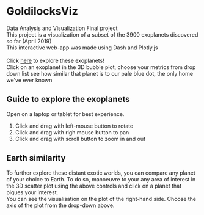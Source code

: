 # GoldilocksViz
Data Analysis and Visualization Final project</br>
This project is a visualization of a subset of the 3900 exoplanets discovered so far (April 2019)</br>
This interactive web-app was made using Dash and Plotly.js</br></br>
Click [here](https://exoplanets-vis.herokuapp.com/) to explore these exoplanets!</br>
Click on an exoplanet in the 3D bubble plot, choose your metrics from drop down list see how similar that planet is to our pale blue dot, the only home we've ever known

## Guide to explore the exoplanets
Open on a laptop or tablet for best experience. </br>
1) Click and drag with left-mouse button to rotate</br>
2) Click and drag with righ mouse button to pan</br>
3) Click and drag with scroll button to zoom in and out</br>

## Earth similarity
To further explore these distant exotic worlds, you can compare any planet of your choice to Earth. To do so, manoeuvre to your any area of interest in the 3D scatter plot using the above controls and click on a planet that piques your interest.</br>
You can see the visualisation on the plot of the right-hand side. Choose the axis of the plot from the drop-down above.
